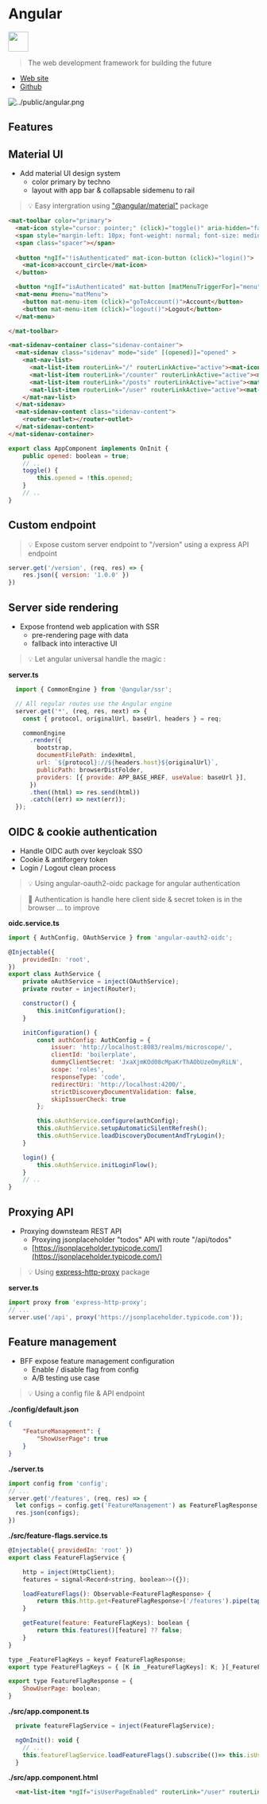 # Angular

<img src="https://cdn4.iconfinder.com/data/icons/logos-and-brands/512/21_Angular_logo_logos-512.png" width="40">

> The web development framework for building the future

- [Web site](https://angular.io/)
- [Github](https://github.com/angular/angular)

![../public/angular.png](../public/angular.png)

## Features

## Material UI
* Add material UI design system
    * color primary by techno
    * layout with app bar & collapsable sidemenu to rail

> 💡 Easy intergration using ["@angular/material"](https://material.angular.io/) package

```html
<mat-toolbar color="primary">
  <mat-icon style="cursor: pointer;" (click)="toggle()" aria-hidden="false" aria-label="Example home icon" fontIcon="menu"></mat-icon>
  <span style="margin-left: 10px; font-weight: normal; font-size: medium;">Microscope.Boilerplate.Angular</span>
  <span class="spacer"></span>
  
  <button *ngIf="!isAuthenticated" mat-icon-button (click)="login()">
    <mat-icon>account_circle</mat-icon>
  </button>

  <button *ngIf="isAuthenticated" mat-button [matMenuTriggerFor]="menu">AD</button>
  <mat-menu #menu="matMenu">
    <button mat-menu-item (click)="goToAccount()">Account</button>
    <button mat-menu-item (click)="logout()">Logout</button>
  </mat-menu>

</mat-toolbar>

<mat-sidenav-container class="sidenav-container">
  <mat-sidenav class="sidenav" mode="side" [(opened)]="opened" >
    <mat-nav-list>
      <mat-list-item routerLink="/" routerLinkActive="active"><mat-icon class="v-align" fontIcon="home"></mat-icon><span>Home</span></mat-list-item>
      <mat-list-item routerLink="/counter" routerLinkActive="active"><mat-icon class="v-align" fontIcon="add"></mat-icon><span>Counter</span></mat-list-item>
      <mat-list-item routerLink="/posts" routerLinkActive="active"><mat-icon class="v-align" fontIcon="list"></mat-icon><span>Posts</span></mat-list-item>
      <mat-list-item routerLink="/user" routerLinkActive="active"><mat-icon class="v-align" fontIcon="verified_user"></mat-icon><span>User</span></mat-list-item>
    </mat-nav-list>
  </mat-sidenav>
  <mat-sidenav-content class="sidenav-content">
    <router-outlet></router-outlet>
  </mat-sidenav-content>
</mat-sidenav-container>
```

```js
export class AppComponent implements OnInit {
    public opened: boolean = true;
    // ..
    toggle() {
        this.opened = !this.opened;
    }
    // ..
}
```

## Custom endpoint

> 💡 Expose custom server endpoint to "/version" using a express API endpoint
    
```js
server.get('/version', (req, res) => {
    res.json({ version: '1.0.0' })
})
```

## Server side rendering
* Expose frontend web application with SSR
    * pre-rendering page with data
    * fallback into interactive UI

> 💡 Let angular universal handle the magic : 

**server.ts**
```js
  import { CommonEngine } from '@angular/ssr';

  // All regular routes use the Angular engine
  server.get('*', (req, res, next) => {
    const { protocol, originalUrl, baseUrl, headers } = req;

    commonEngine
      .render({
        bootstrap,
        documentFilePath: indexHtml,
        url: `${protocol}://${headers.host}${originalUrl}`,
        publicPath: browserDistFolder,
        providers: [{ provide: APP_BASE_HREF, useValue: baseUrl }],
      })
      .then((html) => res.send(html))
      .catch((err) => next(err));
  });
```

## OIDC & cookie authentication
* Handle OIDC auth over keycloak SSO
* Cookie & antiforgery token
* Login / Logout clean process

> 💡 Using angular-oauth2-oidc package for angular authentication

> 🚨 Authentication is handle here client side & secret token is in the browser ... to improve

**oidc.service.ts**
```js
import { AuthConfig, OAuthService } from 'angular-oauth2-oidc';

@Injectable({
    providedIn: 'root',
})
export class AuthService {
    private oAuthService = inject(OAuthService);
    private router = inject(Router);

    constructor() {
        this.initConfiguration();
    }

    initConfiguration() {
        const authConfig: AuthConfig = {
            issuer: 'http://localhost:8083/realms/microscope/',
            clientId: 'boilerplate',
            dummyClientSecret: 'JxaXjmKOd08cMpaKrThAObUzeOmyRiLN',
            scope: 'roles',
            responseType: 'code',
            redirectUri: 'http://localhost:4200/',
            strictDiscoveryDocumentValidation: false,
            skipIssuerCheck: true
        };

        this.oAuthService.configure(authConfig);
        this.oAuthService.setupAutomaticSilentRefresh();
        this.oAuthService.loadDiscoveryDocumentAndTryLogin();
    }

    login() {
        this.oAuthService.initLoginFlow();
    }
    // ..
}
```

## Proxying API
* Proxying downsteam REST API
    * Proxying jsonplaceholder "todos" API with route "/api/todos"
    * [https://jsonplaceholder.typicode.com/](https://jsonplaceholder.typicode.com/)

> 💡 Using [express-http-proxy](express-http-proxy) package

**server.ts**
```js
import proxy from 'express-http-proxy';
// ...
server.use('/api', proxy('https://jsonplaceholder.typicode.com'));
```

## Feature management
* BFF expose feature management configuration
    * Enable / disable flag from config
    * A/B testing use case

> 💡 Using a config file & API endpoint

**./config/default.json**
```json
{
    "FeatureManagement": {
        "ShowUserPage": true
    }
}
```

**./server.ts**
```js
import config from 'config';
// ...
server.get('/features', (req, res) => {
  let configs = config.get('FeatureManagement') as FeatureFlagResponse;
  res.json(configs);
})
```

**./src/feature-flags.service.ts**
```js
@Injectable({ providedIn: 'root' })
export class FeatureFlagService {

    http = inject(HttpClient);
    features = signal<Record<string, boolean>>({});

    loadFeatureFlags(): Observable<FeatureFlagResponse> {
        return this.http.get<FeatureFlagResponse>('/features').pipe(tap((features) => this.features.set(features)));
    }

    getFeature(feature: FeatureFlagKeys): boolean {
        return this.features()[feature] ?? false;
    }
}

type _FeatureFlagKeys = keyof FeatureFlagResponse;
export type FeatureFlagKeys = { [K in _FeatureFlagKeys]: K; }[_FeatureFlagKeys]

export type FeatureFlagResponse = {
    ShowUserPage: boolean;
}
```

**./src/app.component.ts**
```js
  private featureFlagService = inject(FeatureFlagService);

  ngOnInit(): void {
    // ...
    this.featureFlagService.loadFeatureFlags().subscribe(()=> this.isUserPageEnabled = this.featureFlagService.getFeature('ShowUserPage'));
  }
```

**./src/app.component.html**
```html
  <mat-list-item *ngIf="isUserPageEnabled" routerLink="/user" routerLinkActive="active"><mat-icon class="v-align" fontIcon="verified_user"></mat-icon><span>User</span></mat-list-item>
```